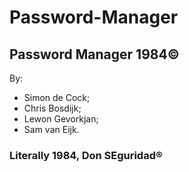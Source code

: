 # Password-Manager
## Password Manager 1984©
By: 
* Simon de Cock;
* Chris Bosdijk;
* Lewon Gevorkjan;
* Sam van Eijk.


### **Literally 1984, Don SEguridad®**
